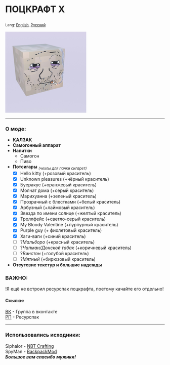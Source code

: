 # ПОЦКРАФТ X
<sub>Lang: [English](README.en.md), [Русский](README.md)</sub>

<img alt="logo" height="256" src="src/main/resources/assets/pozcraft/icon.png" width="256"/>

____
### О моде:
- **КАЛЗАК**  
- **Самогонный аппарат**
- **Напитки**
  - Самогон
  - Пиво
- **Потсигары** <sub>*(чехлы для пачки сигарет)*</sub>  
  - [X] Hello kitty (+розовый краситель)
  - [X] Unknown pleasures (+чёрный краситель)
  - [X] Буеракус (+оранжевый краситель)
  - [X] Молчат дома (+серый краситель)
  - [X] Марихуанна (+зеленый краситель)
  - [X] Прозрачный с блестками (+белый краситель)
  - [X] Арбузный (+лаймовый краситель)
  - [X] Звезда по имени солнце (+желтый краситель)
  - [X] Троллфейс (+светло-серый краситель)
  - [X] My Bloody Valentine (+пурпурный краситель)
  - [X] Purple guy (+ фиолетовый краситель)
  - [X] Хаги-ваги (+синий краситель)
  - [ ] ?*Мальборо* (+красный краситель)
  - [ ] ?*Чапман/Донской табак* (+коричневый краситель)
  - [ ] ?*Винстон* (+голубой краситель)
  - [ ] ?*Мятный* (+бирюзовый краситель)
- **Отсутсвие текстур и большие надежды**

### ВАЖНО:
!Я ещё не встроил ресурспак поцкрафта, поетому качайте его отдельно!


#### Ссылки:
[ВК](https://vk.com/pozcraft) - Группа в вконтакте  
[РП](https://www.dropbox.com/s/mhvtyikiz5tiv0q/PZCRAFT_3_resourcepack.zip?dl=0) - Ресурспак
____
### Использовались исходники:
Siphalor - [NBT Crafting](https://github.com/Siphalor/nbt-crafting)  
SpyMan - [BackpackMod](https://github.com/SpyMan10/backpackmod)  
***Большое вам спасибо мужики!***